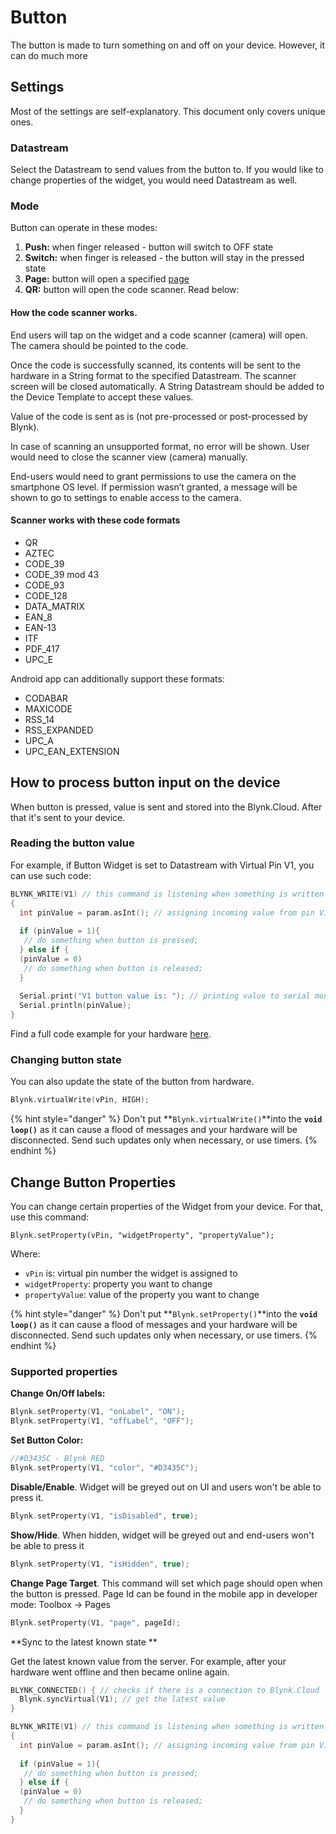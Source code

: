 # Button

The button is made to turn something on and off on your device. However, it can do much more

## Settings

Most of the settings are self-explanatory. This document only covers unique ones.&#x20;

###

### Datastream

Select the Datastream to send values from the button to. If you would like to change properties of the widget, you would need Datastream as well.&#x20;

###

### Mode

Button can operate in these modes:&#x20;

1. **Push:** when finger released - button will switch to OFF state
2. **Switch:** when finger is released - the button will stay in the pressed state
3. **Page:** button will open a specified [page](../pages.md)
4. **QR:** button will open the code scanner. Read below:

#### How the code scanner works.

End users will tap on the widget and a code scanner (camera) will open. The camera should be pointed to the code.

Once the code is successfully scanned, its contents will be sent to the hardware in a String format to the specified Datastream. The scanner screen will be closed automatically. A String Datastream should be added to the Device Template to accept these values.

Value of the code is sent as is (not pre-processed or post-processed by Blynk).&#x20;

In case of scanning an unsupported format, no error will be shown. User would need to close the scanner view (camera) manually.

End-users would need to grant permissions to use the camera on the smartphone OS level. If permission wasn’t granted, a message will be shown to go to settings to enable access to the camera.

#### Scanner works with these code formats

* QR&#x20;
* AZTEC
* CODE\_39
* CODE\_39 mod 43
* CODE\_93&#x20;
* CODE\_128&#x20;
* DATA\_MATRIX
* EAN\_8
* EAN-13
* ITF
* PDF\_417
* UPC\_E

Android app can additionally support these formats:

* CODABAR
* MAXICODE
* RSS\_14
* RSS\_EXPANDED
* UPC\_A
* UPC\_EAN\_EXTENSION



## How to process button input on the device

When button is pressed, value is sent and stored into the Blynk.Cloud. After that it's sent to your device.

### Reading the button value

For example, if Button Widget is set to Datastream with Virtual Pin V1, you can use such code:

```cpp
BLYNK_WRITE(V1) // this command is listening when something is written to V1
{
  int pinValue = param.asInt(); // assigning incoming value from pin V1 to a variable
  
  if (pinValue = 1){
   // do something when button is pressed;
  } else if {
  (pinValue = 0)
   // do something when button is released;
  }
  
  Serial.print("V1 button value is: "); // printing value to serial monitor
  Serial.println(pinValue);
}
```

Find a full code example for your hardware [here](https://examples.blynk.cc/?board=ESP32\&shield=ESP32%20WiFi\&example=GettingStarted%2FGetData).&#x20;



### Changing button state

You can also update the state of the button from hardware.

```cpp
Blynk.virtualWrite(vPin, HIGH);
```

{% hint style="danger" %}
Don't put **`Blynk.virtualWrite()`**into the **`void loop()`** as it can cause a flood of messages and your hardware will be disconnected. Send such updates only when necessary, or use timers.
{% endhint %}

## Change Button Properties

You can change certain properties of the Widget from your device. For that, use this command:&#x20;

```
Blynk.setProperty(vPin, "widgetProperty", "propertyValue"); 
```

Where:&#x20;

* `vPin` is: virtual pin number the widget is assigned to
* `widgetProperty`: property you want to change
* `propertyValue`: value of the property you want to change

{% hint style="danger" %}
Don't put **`Blynk.setProperty()`**into the **`void loop()`** as it can cause a flood of messages and your hardware will be disconnected. Send such updates only when necessary, or use timers.
{% endhint %}

###

### Supported properties

**Change On/Off labels:**

```cpp
Blynk.setProperty(V1, "onLabel", "ON");
Blynk.setProperty(V1, "offLabel", "OFF");
```

**Set Button Color:**

```cpp
//#D3435C - Blynk RED 
Blynk.setProperty(V1, "color", "#D3435C");
```

**Disable/Enable**. Widget will be greyed out on UI and users won't be able to press it.

```cpp
Blynk.setProperty(V1, "isDisabled", true);
```

**Show/Hide**. When hidden, widget will be greyed out and end-users won't be able to press it

```cpp
Blynk.setProperty(V1, "isHidden", true);
```

**Change Page Target**. This command will set which page should open when the button is pressed. Page Id can be found in the mobile app in developer mode:  Toolbox -> Pages

```cpp
Blynk.setProperty(V1, "page", pageId);
```

**Sync to the latest known state **

Get the latest known value from the server. For example, after your hardware went offline and then became online again.

```cpp
BLYNK_CONNECTED() { // checks if there is a connection to Blynk.Cloud  
  Blynk.syncVirtual(V1); // get the latest value
}

BLYNK_WRITE(V1) // this command is listening when something is written to V1
{
  int pinValue = param.asInt(); // assigning incoming value from pin V1 to a variable
  
  if (pinValue = 1){
   // do something when button is pressed;
  } else if {
  (pinValue = 0)
   // do something when button is released;
  }
}
```
